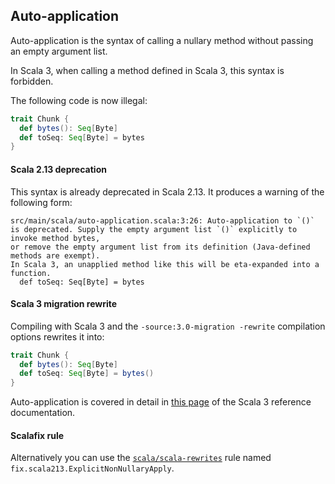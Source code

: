 ## Auto-application

Auto-application is the syntax of calling a nullary method without passing an empty argument list.

In Scala 3, when calling a method defined in Scala 3, this syntax is forbidden.

The following code is now illegal:

```scala
trait Chunk {
  def bytes(): Seq[Byte]
  def toSeq: Seq[Byte] = bytes
}
```

#### Scala 2.13 deprecation

This syntax is already deprecated in Scala 2.13.
It produces a warning of the following form:

```
src/main/scala/auto-application.scala:3:26: Auto-application to `()` is deprecated. Supply the empty argument list `()` explicitly to invoke method bytes,
or remove the empty argument list from its definition (Java-defined methods are exempt).
In Scala 3, an unapplied method like this will be eta-expanded into a function.
  def toSeq: Seq[Byte] = bytes
```

#### Scala 3 migration rewrite

Compiling with Scala 3 and the `-source:3.0-migration -rewrite` compilation options rewrites it into:

```scala
trait Chunk {
  def bytes(): Seq[Byte]
  def toSeq: Seq[Byte] = bytes()
}
```

Auto-application is covered in detail in [this page](https://dotty.epfl.ch/docs/reference/dropped-features/auto-apply.html) of the Scala 3 reference documentation.

#### Scalafix rule

Alternatively you can use the [`scala/scala-rewrites`](https://index.scala-lang.org/scala/scala-rewrites/scala-rewrites/0.1.2?target=_2.13) rule named `fix.scala213.ExplicitNonNullaryApply`.
